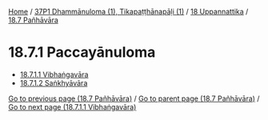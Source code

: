 
[Home](/) / [37P1 Dhammānuloma (1), Tikapaṭṭhānapāḷi (1)](../../../37P1.md) / [18 Uppannattika](../../18.md) / [18.7 Pañhāvāra](../18.7.md)

# 18.7.1 Paccayānuloma

* [18.7.1.1 Vibhaṅgavāra](18.7.1/18.7.1.1.md)
* [18.7.1.2 Saṅkhyāvāra](18.7.1/18.7.1.2.md)

[Go to previous page (18.7 Pañhāvāra)](../18.7.md) / [Go to parent page (18.7 Pañhāvāra)](../18.7.md) / [Go to next page (18.7.1.1 Vibhaṅgavāra)](18.7.1/18.7.1.1.md)



